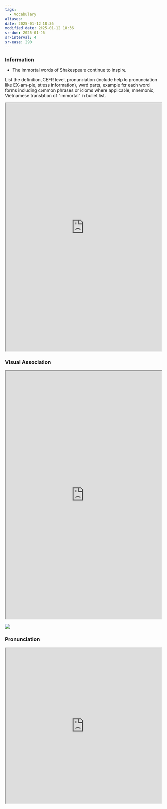 ```yaml
---
tags:
  - Vocabulary
aliases:
date: 2025-01-12 18:36
modified date: 2025-01-12 18:36
sr-due: 2025-01-16
sr-interval: 4
sr-ease: 290
---
```

### Information

- The immortal words of Shakespeare continue to inspire.

List the definition, CEFR level, pronunciation (include help to pronunciation like EX-am-ple, stress information), word parts, example for each word forms including common phrases or idioms where applicable, mnemonic, Vietnamese translation of "immortal" in bullet list.

<iframe
    height="800"
    width="100%"
    style="padding: 0; margin: 0;"
    src="https://www.perplexity.ai">
</iframe>

### Visual Association

<iframe
    height="800"
    width="100%"
    style="padding: 0; margin: 0;"
    src="https://www.google.com/search?tbm=isch&q=immortal">
</iframe>

![](https://i.ytimg.com/vi/D6THdv5FQaQ/maxresdefault.jpg)

### Pronunciation

<iframe
    height="500"
    width="100%"
    style="padding: 0; margin: 0;"
    src="https://www.google.com/search?q=how+to+pronounce+immortal&hl=en">
</iframe>